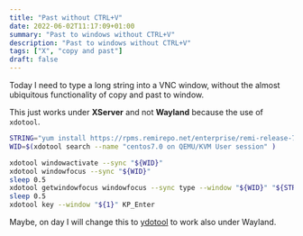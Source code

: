 ```yaml
---
title: "Past without CTRL+V"
date: 2022-06-02T11:17:09+01:00
summary: "Past to windows without CTRL+V"
description: "Past to windows without CTRL+V"
tags: ["X", "copy and past"]
draft: false
---
```


Today I need to type a long string into a VNC window, without the almost ubiquitous functionality of copy and past to window.

This just works under **XServer** and not **Wayland** because the use of `xdotool`.

``` bash
STRING="yum install https://rpms.remirepo.net/enterprise/remi-release-7.rpm"
WID=$(xdotool search --name "centos7.0 on QEMU/KVM User session" )

xdotool windowactivate --sync "${WID}"  
xdotool windowfocus --sync "${WID}"  
sleep 0.5
xdotool getwindowfocus windowfocus --sync type --window "${WID}" "${STRING}"
sleep 0.5
xdotool key --window "${1}" KP_Enter 
``` 


Maybe, on day I will change this to [ydotool](https://github.com/ReimuNotMoe/ydotool) to work also under Wayland.